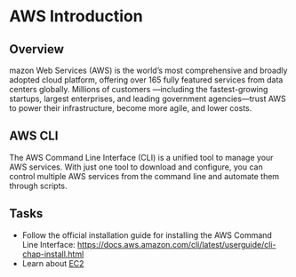 # AWS Introduction

## Overview
mazon Web Services (AWS) is the world’s most comprehensive and broadly adopted cloud platform, offering over 165 fully featured services from data centers globally. Millions of customers —including the fastest-growing startups, largest enterprises, and leading government agencies—trust AWS to power their infrastructure, become more agile, and lower costs.

## AWS CLI
The AWS Command Line Interface (CLI) is a unified tool to manage your AWS services.
With just one tool to download and configure, you can control multiple AWS services from the command line and automate them through scripts.

## Tasks
- Follow the official installation guide for installing the AWS Command Line Interface: https://docs.aws.amazon.com/cli/latest/userguide/cli-chap-install.html
- Learn about [EC2](./ec2/)

